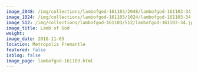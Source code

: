 ```yaml
---
image_2048: /img/collections/lambofgod-161103/2048/lambofgod-161103-34.jpg
image_1024: /img/collections/lambofgod-161103/1024/lambofgod-161103-34.jpg
image_512: /img/collections/lambofgod-161103/512/lambofgod-161103-34.jpg
image_title: Lamb of God
weight: 
image_date: 2016-11-03
location: Metropolis Fremantle
featured: false
isblog: false
image_page: lambofgod-161103.html
---
```

